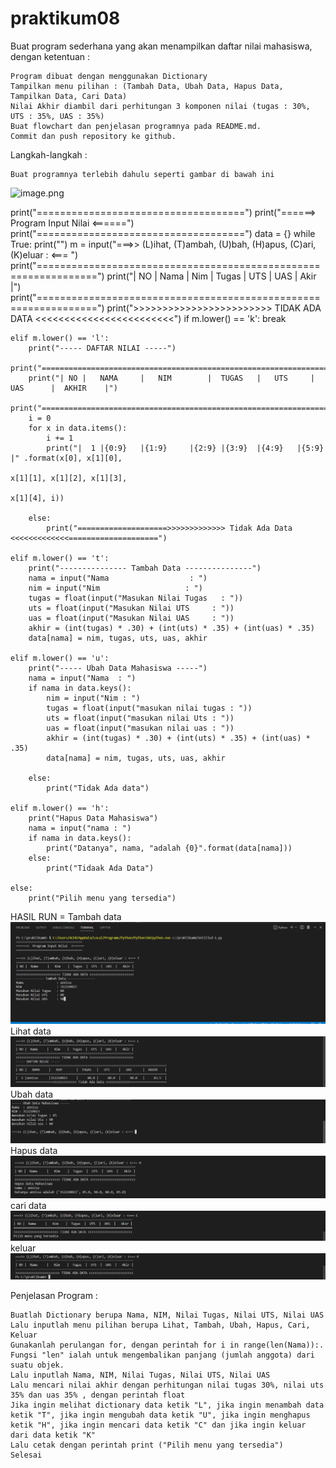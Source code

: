 # praktikum08
Buat program sederhana yang akan menampilkan daftar nilai mahasiswa, dengan ketentuan :

    Program dibuat dengan menggunakan Dictionary
    Tampilkan menu pilihan : (Tambah Data, Ubah Data, Hapus Data, Tampilkan Data, Cari Data)
    Nilai Akhir diambil dari perhitungan 3 komponen nilai (tugas : 30%, UTS : 35%, UAS : 35%)
    Buat flowchart dan penjelasan programnya pada README.md.
    Commit dan push repository ke github.

Langkah-langkah :

    Buat programnya terlebih dahulu seperti gambar di bawah ini

![image.png](screenshot/Screenshot%20(73).png)

print("====================================")
print("======>  Program Input Nilai  <======")
print("====================================")
data = {}
while True:
    print("")
    m = input("===>> (L)ihat, (T)ambah, (U)bah, (H)apus, (C)ari, (K)eluar : <=== ")
    print("================================================================")
    print("| NO |  Nama     |   Nim    |  Tugas  |  UTS  |  UAS  |   Akir |")
    print("================================================================")
    print(">>>>>>>>>>>>>>>>>>>>>>>> TIDAK ADA DATA <<<<<<<<<<<<<<<<<<<<<<<<")
    if m.lower() == 'k':
        break

    elif m.lower() == 'l':
        print("----- DAFTAR NILAI -----")
        print("==================================================================================")
        print("| NO |   NAMA     |   NIM        |  TUGAS   |   UTS     |   UAS      |  AKHIR    |")
        print("==================================================================================")
        i = 0
        for x in data.items():
            i += 1
            print("|  1 |{0:9}   |{1:9}     |{2:9} |{3:9}  |{4:9}   |{5:9}  |" .format(x[0], x[1][0],
                                                                                       x[1][1], x[1][2], x[1][3],
                                                                                       x[1][4], i))

        else:
            print("====================>>>>>>>>>>>>> Tidak Ada Data <<<<<<<<<<<<<====================")

    elif m.lower() == 't':
        print("--------------- Tambah Data ---------------")
        nama = input("Nama                  : ")
        nim = input("Nim                   : ")
        tugas = float(input("Masukan Nilai Tugas   : "))
        uts = float(input("Masukan Nilai UTS     : "))
        uas = float(input("Masukan Nilai UAS     : "))
        akhir = (int(tugas) * .30) + (int(uts) * .35) + (int(uas) * .35)
        data[nama] = nim, tugas, uts, uas, akhir

    elif m.lower() == 'u':
        print("----- Ubah Data Mahasiswa -----")
        nama = input("Nama  : ")
        if nama in data.keys():
            nim = input("Nim : ")
            tugas = float(input("masukan nilai tugas : "))
            uts = float(input("masukan nilai Uts : "))
            uas = float(input("masukan nilai uas : "))
            akhir = (int(tugas) * .30) + (int(uts) * .35) + (int(uas) * .35)
            data[nama] = nim, tugas, uts, uas, akhir

        else:
            print("Tidak Ada data")

    elif m.lower() == 'h':
        print("Hapus Data Mahasiswa")
        nama = input("nama : ")
        if nama in data.keys():
            print("Datanya", nama, "adalah {0}".format(data[nama]))
        else:
            print("Tidaak Ada Data")

    else:
        print("Pilih menu yang tersedia")

 
HASIL RUN = Tambah data ![image.png](screenshot/Screenshot%20(67).png)
            Lihat data  ![image.png](screenshot/Screenshot%20(68).png)
            Ubah data   ![image.png](screenshot/Screenshot%20(69).png)
            Hapus data  ![image.png](screenshot/Screenshot%20(70).png)
            cari data   ![image.png](screenshot/Screenshot%20(71).png)
            keluar      ![image.png](screenshot/Screenshot%20(72).png)


Penjelasan Program :

    Buatlah Dictionary berupa Nama, NIM, Nilai Tugas, Nilai UTS, Nilai UAS
    Lalu inputlah menu pilihan berupa Lihat, Tambah, Ubah, Hapus, Cari, Keluar
    Gunakanlah perulangan for, dengan perintah for i in range(len(Nama)):. Fungsi "len" ialah untuk mengembalikan panjang (jumlah anggota) dari suatu objek.
    Lalu inputlah Nama, NIM, Nilai Tugas, Nilai UTS, Nilai UAS
    Lalu mencari nilai akhir dengan perhitungan nilai tugas 30%, nilai uts 35% dan uas 35% , dengan perintah float
    Jika ingin melihat dictionary data ketik "L", jika ingin menambah data ketik "T", jika ingin mengubah data ketik "U", jika ingin menghapus ketik "H", jika ingin mencari data ketik "C" dan jika ingin keluar dari data ketik "K"
    Lalu cetak dengan perintah print ("Pilih menu yang tersedia")
    Selesai
